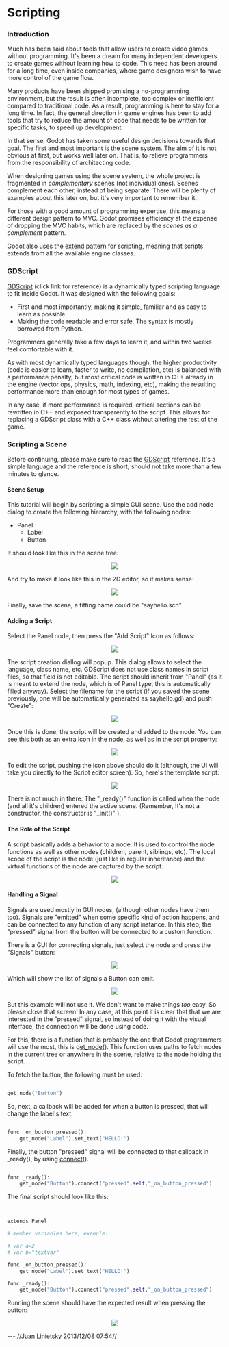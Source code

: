 # Scripting

### Introduction

Much has been said about tools that allow users to create video games without programming. It's been a dream for many independent developers to create games without learning how to code. This need has been around for a long time, even inside companies, where game designers wish to have more control of the game flow.

Many products have been shipped promising a no-programming environment, but the result is often incomplete, too complex or inefficient compared to traditional code. As a result, programming is here to stay for a long time. In fact, the general direction in game engines has been to add tools that try to reduce the amount of code that needs to be written for specific tasks, to speed up development. 

In that sense, Godot has taken some useful design decisions towards that goal. The first and most important is the scene system. The aim of it is not obvious at first, but works well later on. That is, to relieve programmers from the responsibility of architecting code. 

When designing games using the scene system, the whole project is fragmented in *complementary* scenes (not individual ones). Scenes complement each other, instead of being separate. There will be plenty of examples  about this later on, but it's very important to remember it.

For those with a good amount of programming expertise, this means a different design pattern to MVC. Godot promises efficiency at the expense of dropping the MVC habits, which are replaced by the *scenes as a complement* pattern.

Godot also uses the [extend](http://c2.com/cgi/wiki?EmbedVsExtend) pattern for scripting, meaning that scripts extends from all the available engine classes.

### GDScript

[GDScript](gdscript) (click link for reference) is a dynamically typed scripting language to fit inside Godot. It was designed with the following goals:

*  First and most importantly, making it simple, familiar and as easy to learn as possible.
*  Making the code readable and error safe. The syntax is mostly borrowed from Python.

Programmers generally take a few days to learn it, and within two weeks feel comfortable with it.

As with most dynamically typed languages though, the higher productivity (code is easier to learn, faster to write, no compilation, etc) is balanced with a performance penalty, but most critical code is written in C++ already in the engine (vector ops, physics, math, indexing, etc), making the resulting performance more than enough for most types of games.

In any case, if more performance is required, critical sections can be rewritten in C++ and exposed transparently to the script. This allows for replacing a GDScript class with a C++ class without altering the rest of the game.

### Scripting a Scene

Before continuing, please make sure to read the [GDScript](gdscript) reference. It's a simple language and the reference is short, should not take more than a few minutes to glance.

#### Scene Setup

This tutorial will begin by scripting a simple GUI scene. Use the add node dialog to create the following hierarchy, with the following nodes:

*  Panel
    * Label
    * Button

It should look like this in the scene tree:

<p align="center"><img src="images/scriptscene.png"></p>

And try to make it look like this in the 2D editor, so it makes sense:

<p align="center"><img src="images/scriptsceneimg.png"></p>

Finally, save the scene, a fitting name could be "sayhello.scn"

#### Adding a Script

Select the Panel node, then press the "Add Script" Icon as follows:

<p align="center"><img src="images/addscript.png"></p>

The script creation diallog will popup. This dialog allows to select the language, class name, etc. 
GDScript does not use class names in script files, so that field is not editable.
The script should inherit from "Panel" (as it is meant to extend the node, which is of Panel type, this is automatically filled anyway).
Select the filename for the script (if you saved the scene previously, one will be automatically generated as sayhello.gd) and push "Create":

<p align="center"><img src="images/scriptcreate.png"></p>

Once this is done, the script will be created and added to the node. You can see this both as an extra icon in the node, as well as in the script property:

<p align="center"><img src="images/scriptadded.png"></p>


To edit the script, pushing the icon above should do it (although, the UI will take you directly to the Script editor screen). So, here's the template script:

<p align="center"><img src="images/script_template.png"></p>

There is not much in there. The "_ready()" function is called when the node (and all it's children) entered the active scene. (Remember, It's not a constructor, the constructor is "_init()" ). 


#### The Role of the Script

A script basically adds a behavior to a node. It is used to control the node functions as well as other nodes (children, parent, siblings, etc). The local scope of the script is the node (just like in regular inheritance) and the virtual functions of the node are captured by the script.

<p align="center"><img src="images/brainslug.jpg"></p>

#### Handling a Signal

Signals are used mostly in GUI nodes, (although other nodes have them too). Signals are "emitted" when some specific kind of action happens, and can be connected to any function of any script instance. In this step, the "pressed" signal from the button will be connected to a custom function.

There is a GUI for connecting signals, just select the node and press the "Signals" button:

<p align="center"><img src="images/signals.png"></p>

Which will show the list of signals a Button can emit.

<p align="center"><img src="images/button_connections.png"></p>

But this example will not use it. We don't want to make things *too* easy. So please close that screen!
In any case, at this point it is clear that that we are interested in the "pressed" signal, so instead of doing it with the visual interface, the connection will be done using code. 

For this, there is a function that is probably the one that Godot programmers will use the most, this is [get_node](class_node#get_node)(). This function uses paths to fetch nodes in the current tree or anywhere in the scene, relative to the node holding the script.

To fetch the button, the following must be used:

```python

get_node("Button")

```

So, next, a callback will be added for when a button is pressed, that will change the label's text:

```python

func _on_button_pressed():	
	get_node("Label").set_text("HELLO!")

```

Finally, the button "pressed" signal will be connected to that callback in _ready(), by using [connect](class_object#connect)().

```python

func _ready():
	get_node("Button").connect("pressed",self,"_on_button_pressed")
```

The final script should look like this:

```python


extends Panel

# member variables here, example:

# var a=2
# var b="textvar"

func _on_button_pressed():
	get_node("Label").set_text("HELLO!")

func _ready():
	get_node("Button").connect("pressed",self,"_on_button_pressed")


```

Running the scene should have the expected result when pressing the button:

<p align="center"><img src="images/scripthello.png"></p>








 --- //[Juan Linietsky](reduzio@gmail.com) 2013/12/08 07:54//